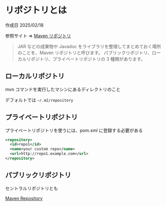 # リポジトリとは

作成日 2025/02/18

参照サイト => [Maven リポジトリ](https://maven3.kengo-toda.jp/primer/maven-repository)

> JAR などの成果物や Javadoc をライブラリを整理してまとめておく場所のことを、Maven リポジトリと呼びます。 パブリックリポジトリ、ローカルリポジトリ、プライベートリポジトリの 3 種類があります。

## ローカルリポジトリ

mvn コマンドを実行したマシンにあるディレクトリのこと

デフォルトでは `~/.m2/repository`

## プライベートリポジトリ

プライベートリポジトリを使うには、pom.xml に登録する必要がある

```xml
<repository>
  <id>repo1</id>
  <name>your custom repo</name>
  <url>http://repo1.example.com</url>
</repository>
```

## パブリックリポジトリ

セントラルリポジトリとも

[Maven Repository](https://mvnrepository.com/)

